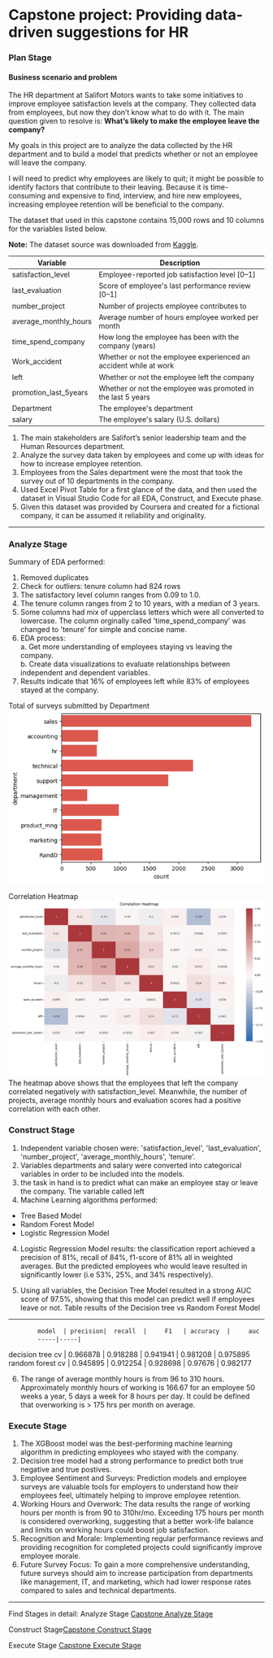  # **Capstone project: Providing data-driven suggestions for HR**   

### Plan Stage

#### Business scenario and problem

The HR department at Salifort Motors wants to take some initiatives to improve employee satisfaction levels at the company. They collected data from employees, but now they don’t know what to do with it. The main question given to resolve is: **What’s likely to make the employee leave the company?**

My goals in this project are to analyze the data collected by the HR department and to build a model that predicts whether or not an employee will leave the company.

I will need to predict why employees are likely to quit; it might be possible to identify factors that contribute to their leaving. Because it is time-consuming and expensive to find, interview, and hire new employees, increasing employee retention will be beneficial to the company.

The dataset that used in this capstone contains 15,000 rows and 10 columns for the variables listed below. 

**Note:** The dataset source was downloaded from [Kaggle](https://www.kaggle.com/datasets/mfaisalqureshi/hr-analytics-and-job-prediction?select=HR_comma_sep.csv).

Variable  |Description |
-----|-----|
satisfaction_level|Employee-reported job satisfaction level [0&ndash;1]|
last_evaluation|Score of employee's last performance review [0&ndash;1]|
number_project|Number of projects employee contributes to|
average_monthly_hours|Average number of hours employee worked per month|
time_spend_company|How long the employee has been with the company (years)
Work_accident|Whether or not the employee experienced an accident while at work
left|Whether or not the employee left the company
promotion_last_5years|Whether or not the employee was promoted in the last 5 years
Department|The employee's department
salary|The employee's salary (U.S. dollars)


1. The main stakeholders are Salifort’s senior leadership team and the Human Resources department.
2. Analyze the survey data taken by employees and come up with ideas for how to increase employee retention. 
3. Employees from the Sales department were the most that took the survey out of 10 departments in the company.
4. Used Excel Pivot Table for a first glance of the data, and then used the dataset in Visual Studio Code for all EDA, Construct, and Execute phase.
5. Given this dataset was provided by Coursera and created for a fictional company, it can be assumed it reliability and originality.

-------------------------------------------------------------------------------------------------------------
### Analyze Stage 
Summary of EDA performed:
1. Removed duplicates
2. Check for outliers: tenure column had 824 rows
3. The satisfactory level column ranges from 0.09 to 1.0.
4. The tenure column ranges from 2 to 10 years, with a median of 3 years.
5. Some columns had mix of upperclass letters which were all converted to lowercase. The column orginally called 'time_spend_company' was changed to 'tenure' for simple and concise name.
6. EDA process: <br>
    a. Get more understanding of employees staying vs leaving the company. <br>
    b. Create data visualizations to evaluate relationships between independent and dependent variables.
7. Results indicate that 16% of employees left while 83% of employees stayed at the company.

Total of surveys submitted by Department
![Counts of survey forms submtted by Department](departmentcount.png)

Correlation Heatmap
![Columns Correlation Heatmap](correlationheatmap.png)
The heatmap above shows that the employees that left the company correlated negatively with satisfaction_level. Meanwhile, the number of projects, average monthly hours and  evaluation scores had a positive correlation with each other. 


### Construct Stage
1. Independent variable chosen were: 'satisfaction_level', 'last_evaluation', 'number_project', 'average_monthly_hours', 'tenure'. <br>
2. Variables departments and salary were converted into categorical variables in order to be included into the models. <br>
3. the task in hand is to predict what can make an employee stay or leave the company. The variable called left 
3. Machine Learning algorithms performed: 
- Tree Based Model 
- Random Forest Model 
- Logistic Regression Model

4. Logistic Regression Model results: the classification report achieved a precision of 81%, recall of 84%, f1-score of 81% all in weighted averages. But the predicted employees who would leave resulted in significantly lower (i.e 53%, 25%, and 34% respectively).

5. Using all variables, the Decision Tree Model resulted in a strong AUC score of 97.5%, showing that this model can predict well if employees leave or not.
Table results of the Decision tree vs Random Forest Model
----------------------------------------------------------
            model  | precision|  recall  |     F1   | accuracy  |     auc
            -----|-----|
 decision tree cv  | 0.966878 | 0.918288 | 0.941941 | 0.981208  | 0.975895
 random forest cv  | 0.945895 | 0.912254 | 0.928698 |  0.97676  | 0.982177

6. The range of average monthly hours is from 96 to 310 hours. Approximately monthly hours of working is 166.67 for an employee  50 weeks a year, 5 days a week for 8 hours per day. It could be defined that overworking is > 175 hrs per month on average. 


### Execute Stage
1. The XGBoost model was the best-performing machine learning algorithm in predicting employees who stayed with the company.
2. Decision tree model had a strong performance to predict both true negative and true postives. 
3. Employee Sentiment and Surveys: Prediction models and employee surveys are valuable tools for employers to understand how their employees feel, ultimately helping to improve employee retention.
4. Working Hours and Overwork: The data results the range of working hours per month is from 90 to 310hr/mo. Exceeding 175 hours per month is considered overworking, suggesting that a better work-life balance and limits on working hours could boost job satisfaction.
5. Recognition and Morale: Implementing regular performance reviews and providing recognition for completed projects could significantly improve employee morale.
6. Future Survey Focus: To gain a more comprehensive understanding, future surveys should aim to increase participation from departments like management, IT, and marketing, which had lower response rates compared to sales and technical departments.



--------------------------------------------------------------------------------------------------------------
Find Stages in detail:
 Analyze Stage [Capstone Analyze Stage](https://github.com/Mvviggi/Salifort_Motors/blob/f91f7240a5f87f6ea9cca6af9c002b3e5d7f6be9/Salifort_Motors_Capstone_EDA.ipynb) <br>

 Construct Stage[Capstone Construct Stage](https://github.com/Mvviggi/Salifort_Motors/blob/f91f7240a5f87f6ea9cca6af9c002b3e5d7f6be9/Salifort%20Motors_Capstone_Construct.ipynb) <br>

 Execute Stage [Capstone Execute Stage](https://github.com/Mvviggi/Salifort_Motors/blob/f91f7240a5f87f6ea9cca6af9c002b3e5d7f6be9/Salifort_Motors_Capstone_Execute.ipynb) <br>